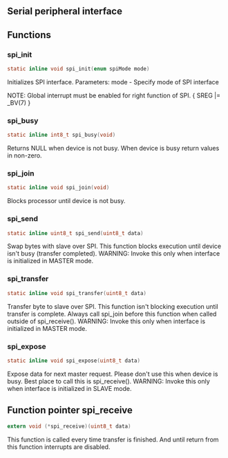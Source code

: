 Serial peripheral interface
---------------------------

## Functions
### spi_init
```C
static inline void spi_init(enum spiMode mode)
```
Initializes SPI interface.
Parameters:
    mode - Specify mode of SPI interface

NOTE: Global interrupt must be enabled for right function of SPI.
 { SREG |= _BV(7) }

### spi_busy
```C
static inline int8_t spi_busy(void)
```
Returns NULL when device is not busy.
When device is busy return values in non-zero.

### spi_join    
```C
static inline void spi_join(void)
```
Blocks processor until device is not busy.

### spi_send
```C
static inline uint8_t spi_send(uint8_t data)
```
Swap bytes with slave over SPI.
This function blocks execution until device isn't busy (transfer completed).
WARNING: Invoke this only when interface is initialized in MASTER mode.

### spi_transfer
```C
static inline void spi_transfer(uint8_t data)
```
Transfer byte to slave over SPI.
This function isn't blocking execution until transfer is complete.
Always call spi_join before this function when called outside of spi_receive().
WARNING: Invoke this only when interface is initialized in MASTER mode.

### spi_expose
```C
static inline void spi_expose(uint8_t data)
```
Expose data for next master request.
Please don't use this when device is busy.
Best place to call this is spi_receive().
WARNING: Invoke this only when interface is initialized in SLAVE mode.

## Function pointer spi_receive
```C
extern void (*spi_receive)(uint8_t data)
```
This function is called every time transfer is finished.
And until return from this function interrupts are disabled.

